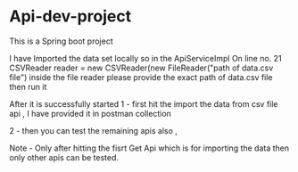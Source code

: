# Api-dev-project

This is a Spring boot project 


I have Imported the data set locally so in the ApiServiceImpl 
On line no. 21
CSVReader reader = new CSVReader(new FileReader("path of data.csv file")
inside the file reader please provide the exact path of data.csv file then run it 

After it is successfully started 
1 - first hit the import the data from csv file api , I have provided it in postman collection

2 - then you can test the remaining apis also , 

Note - Only after hitting the fisrt Get Api which is for importing the data 
then only other apis can be tested.
